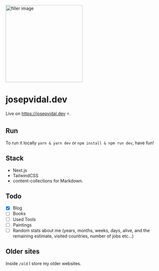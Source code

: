 <img alt="filler image" width="250" src="https://github.com/jvidalv/josepvidal.dev/blob/main/public/og.png?raw=true" />

# josepvidal.dev

Live on https://josepvidal.dev ⚡️.

## Run

To run it locally `yarn & yarn dev` or `npm install & npm run dev`, have fun!

## Stack 

- Next.js
- TailwindCSS
- content-collections for Markdown.

## Todo
- [X] Blog
- [ ] Books
- [ ] Used Tools
- [ ] Paintings
- [ ] Random stats about me (years, months, weeks, days, alive, and the remaining estimate, visited countries, number of jobs etc...)

## Older sites

Inside `/old` I store my older websites.

